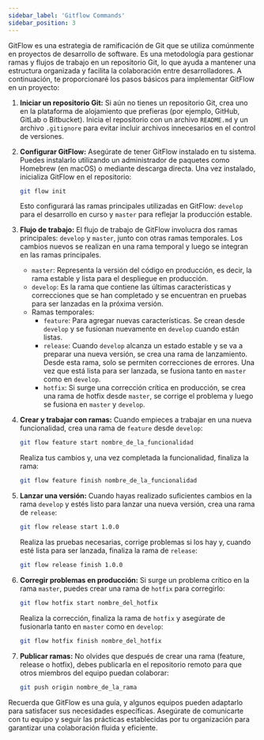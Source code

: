 ```yaml
---
sidebar_label: 'Gitflow Commands'
sidebar_position: 3
---
```


GitFlow es una estrategia de ramificación de Git que se utiliza comúnmente en proyectos de desarrollo de software. Es una metodología para gestionar ramas y flujos de trabajo en un repositorio Git, lo que ayuda a mantener una estructura organizada y facilita la colaboración entre desarrolladores. A continuación, te proporcionaré los pasos básicos para implementar GitFlow en un proyecto:

1. **Iniciar un repositorio Git:** Si aún no tienes un repositorio Git, crea uno en la plataforma de alojamiento que prefieras (por ejemplo, GitHub, GitLab o Bitbucket). Inicia el repositorio con un archivo `README.md` y un archivo `.gitignore` para evitar incluir archivos innecesarios en el control de versiones.

2. **Configurar GitFlow:** Asegúrate de tener GitFlow instalado en tu sistema. Puedes instalarlo utilizando un administrador de paquetes como Homebrew (en macOS) o mediante descarga directa. Una vez instalado, inicializa GitFlow en el repositorio:

   ```bash
   git flow init
   ```

   Esto configurará las ramas principales utilizadas en GitFlow: `develop` para el desarrollo en curso y `master` para reflejar la producción estable.

3. **Flujo de trabajo:** El flujo de trabajo de GitFlow involucra dos ramas principales: `develop` y `master`, junto con otras ramas temporales. Los cambios nuevos se realizan en una rama temporal y luego se integran en las ramas principales.

   - `master`: Representa la versión del código en producción, es decir, la rama estable y lista para el despliegue en producción.
   - `develop`: Es la rama que contiene las últimas características y correcciones que se han completado y se encuentran en pruebas para ser lanzadas en la próxima versión.
   - Ramas temporales:
     - `feature`: Para agregar nuevas características. Se crean desde `develop` y se fusionan nuevamente en `develop` cuando están listas.
     - `release`: Cuando `develop` alcanza un estado estable y se va a preparar una nueva versión, se crea una rama de lanzamiento. Desde esta rama, solo se permiten correcciones de errores. Una vez que está lista para ser lanzada, se fusiona tanto en `master` como en `develop`.
     - `hotfix`: Si surge una corrección crítica en producción, se crea una rama de hotfix desde `master`, se corrige el problema y luego se fusiona en `master` y `develop`.

4. **Crear y trabajar con ramas:** Cuando empieces a trabajar en una nueva funcionalidad, crea una rama de `feature` desde `develop`:

   ```bash
   git flow feature start nombre_de_la_funcionalidad
   ```

   Realiza tus cambios y, una vez completada la funcionalidad, finaliza la rama:

   ```bash
   git flow feature finish nombre_de_la_funcionalidad
   ```

5. **Lanzar una versión:** Cuando hayas realizado suficientes cambios en la rama `develop` y estés listo para lanzar una nueva versión, crea una rama de `release`:

   ```bash
   git flow release start 1.0.0
   ```

   Realiza las pruebas necesarias, corrige problemas si los hay y, cuando esté lista para ser lanzada, finaliza la rama de `release`:

   ```bash
   git flow release finish 1.0.0
   ```

6. **Corregir problemas en producción:** Si surge un problema crítico en la rama `master`, puedes crear una rama de `hotfix` para corregirlo:

   ```bash
   git flow hotfix start nombre_del_hotfix
   ```

   Realiza la corrección, finaliza la rama de `hotfix` y asegúrate de fusionarla tanto en `master` como en `develop`:

   ```bash
   git flow hotfix finish nombre_del_hotfix
   ```

7. **Publicar ramas:** No olvides que después de crear una rama (feature, release o hotfix), debes publicarla en el repositorio remoto para que otros miembros del equipo puedan colaborar:

   ```bash
   git push origin nombre_de_la_rama
   ```

Recuerda que GitFlow es una guía, y algunos equipos pueden adaptarlo para satisfacer sus necesidades específicas. Asegúrate de comunicarte con tu equipo y seguir las prácticas establecidas por tu organización para garantizar una colaboración fluida y eficiente.
